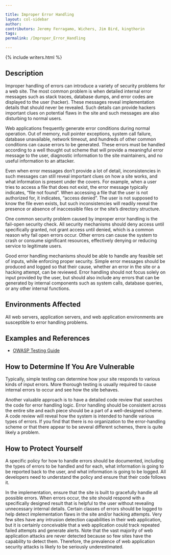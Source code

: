 ```yaml
---

title: Improper Error Handling
layout: col-sidebar
author:
contributors: Jeremy Ferragamo, Wichers, Jim Bird, kingthorin
tags:
permalink: /Improper_Error_Handling

---
```


{% include writers.html %}

## Description

Improper handling of errors can introduce a variety of security problems
for a web site. The most common problem is when detailed internal error
messages such as stack traces, database dumps, and error codes are
displayed to the user (hacker). These messages reveal implementation
details that should never be revealed. Such details can provide hackers
important clues on potential flaws in the site and such messages are
also disturbing to normal users.

Web applications frequently generate error conditions during normal
operation. Out of memory, null pointer exceptions, system call failure,
database unavailable, network timeout, and hundreds of other common
conditions can cause errors to be generated. These errors must be
handled according to a well thought out scheme that will provide a
meaningful error message to the user, diagnostic information to the site
maintainers, and no useful information to an attacker.

Even when error messages don’t provide a lot of detail, inconsistencies
in such messages can still reveal important clues on how a site works,
and what information is present under the covers. For example, when a
user tries to access a file that does not exist, the error message
typically indicates, “file not found”. When accessing a file that the
user is not authorized for, it indicates, “access denied”. The user is
not supposed to know the file even exists, but such inconsistencies will
readily reveal the presence or absence of inaccessible files or the
site’s directory structure.

One common security problem caused by improper error handling is the
fail-open security check. All security mechanisms should deny access
until specifically granted, not grant access until denied, which is a
common reason why fail open errors occur. Other errors can cause the
system to crash or consume significant resources, effectively denying or
reducing service to legitimate users.

Good error handling mechanisms should be able to handle any feasible set
of inputs, while enforcing proper security. Simple error messages should
be produced and logged so that their cause, whether an error in the site
or a hacking attempt, can be reviewed. Error handling should not focus
solely on input provided by the user, but should also include any errors
that can be generated by internal components such as system calls,
database queries, or any other internal functions.

## Environments Affected

All web servers, application servers, and web application environments
are susceptible to error handling problems.

## Examples and References

- [OWASP Testing Guide](/www-project-web-security-testing-guide/)

## How to Determine If You Are Vulnerable

Typically, simple testing can determine how your site responds to
various kinds of input errors. More thorough testing is usually required
to cause internal errors to occur and see how the site behaves.

Another valuable approach is to have a detailed code review that
searches the code for error handling logic. Error handling should be
consistent across the entire site and each piece should be a part of a
well-designed scheme. A code review will reveal how the system is
intended to handle various types of errors. If you find that there is no
organization to the error-handling scheme or that there appear to be
several different schemes, there is quite likely a problem.

## How to Protect Yourself

A specific policy for how to handle errors should be documented,
including the types of errors to be handled and for each, what
information is going to be reported back to the user, and what
information is going to be logged. All developers need to understand the
policy and ensure that their code follows it.

In the implementation, ensure that the site is built to gracefully
handle all possible errors. When errors occur, the site should respond
with a specifically designed result that is helpful to the user without
revealing unnecessary internal details. Certain classes of errors should
be logged to help detect implementation flaws in the site and/or hacking
attempts. Very few sites have any intrusion detection capabilities in
their web application, but it is certainly conceivable that a web
application could track repeated failed attempts and generate alerts.
Note that the vast majority of web application attacks are never
detected because so few sites have the capability to detect them.
Therefore, the prevalence of web application security attacks is likely
to be seriously underestimated.
